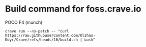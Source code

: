 # Build command for foss.crave.io
POCO F4 (munch)


```
crave run --no-patch -- "curl https://raw.githubusercontent.com/Olzhas-Kdyr/Crave/refs/heads/16/build.sh | bash"
```
